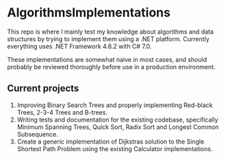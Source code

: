 # AlgorithmsImplementations
This repo is where I mainly test my knowledge about algorithms and data structures by trying to implement them using a .NET platform. Currently everything uses .NET Framework 4.6.2 with C# 7.0.

These implementations are somewhat naive in most cases, and should probably be reviewed thoroughly before use in a production environment.

## Current projects
  1. Improving Binary Search Trees and properly implementing Red-black Trees, 2-3-4 Trees and B-trees.
  2. Writing tests and documentation for the existing codebase, specifically Minimum Spanning Trees, Quick Sort, Radix Sort and Longest Common Subsequence.
  3. Create a generic implementation of Dijkstras solution to the Single Shortest Path Problem using the existing Calculator<T> implementations.
